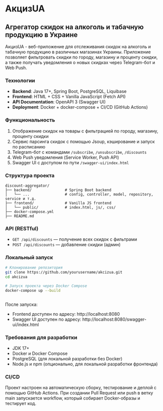 # АкцизUA

## Агрегатор скидок на алкоголь и табачную продукцию в Украине

АкцизUA - веб-приложение для отслеживания скидок на алкоголь и табачную продукцию в различных магазинах Украины. Приложение позволяет фильтровать скидки по городу, магазину и проценту скидки, а также получать уведомления о новых скидках через Telegram-бот и Web Push.

### Технологии

- **Backend**: Java 17+, Spring Boot, PostgreSQL, Liquibase
- **Frontend**: HTML + CSS + Vanilla JavaScript (Fetch API)
- **API Documentation**: OpenAPI 3 (Swagger UI)
- **Deployment**: Docker + docker-compose + CI/CD (GitHub Actions)

### Функциональность

1. Отображение скидок на товары с фильтрацией по городу, магазину, проценту скидки
2. Сервис парсинга скидок с помощью Jsoup, кэширование и запуск по расписанию
3. Telegram-бот с командами `/subscribe`, `/unsubscribe`, `/discounts`
4. Web Push уведомления (Service Worker, Push API)
5. Swagger UI с доступом по пути `/swagger-ui/index.html`

### Структура проекта

```
discount-aggregator/
├── backend/               # Spring Boot backend
│   └── ...                # config, controller, model, repository, service и т.д.
├── frontend/              # Vanilla JS frontend
│   └── public/            # index.html, js/, css/
├── docker-compose.yml
├── README.md
```

### API (RESTful)

- `GET /api/discounts` — получение всех скидок с фильтрами
- `POST /api/discounts` — добавление скидки (админ)

### Локальный запуск

```bash
# Клонирование репозитория
git clone https://github.com/yourusername/akcizua.git
cd akcizua

# Запуск проекта через Docker Compose
docker-compose up --build



```

После запуска:
- Frontend доступен по адресу: http://localhost:8080
- Swagger UI доступен по адресу: http://localhost:8080/swagger-ui/index.html

### Требования для разработки

- JDK 17+
- Docker и Docker Compose
- PostgreSQL (для локальной разработки без Docker)
- Node.js и npm (опционально, для локальной разработки фронтенда)

### CI/CD

Проект настроен на автоматическую сборку, тестирование и деплой с помощью GitHub Actions. При создании Pull Request или push в ветку main запускается workflow, который собирает Docker-образы и тестирует код.
